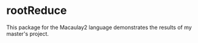 # rootReduce
This package for the Macaulay2 language demonstrates the results of my master's project.
